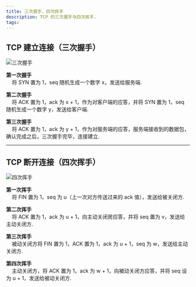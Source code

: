 ```yaml
---
title: 三次握手、四次挥手
description: TCP 的三次握手与四次挥手.
tags: 
---
```


## TCP 建立连接（三次握手）

![三次握手](https://s1.ax1x.com/2020/10/25/Be3IMj.png)

**第一次握手**<br>
&nbsp;&nbsp;&nbsp;&nbsp;将 SYN 置为 1，seq 随机生成一个数字 x，发送给服务端.

**第二次握手**<br>
&nbsp;&nbsp;&nbsp;&nbsp;将 ACK 置为 1，ack 为 x + 1，作为对客户端的应答，并将 SYN 置为 1，seq 随机生成一个数字 y，发送给客户端.

**第三次握手**<br>
&nbsp;&nbsp;&nbsp;&nbsp;将 ACK 置为 1，ack 为 y + 1，作为对服务端的应答，服务端接收到的数据包，确认完成之后，三次握手完毕，连接建立.

***

## TCP 断开连接（四次挥手）

![四次挥手](https://s1.ax1x.com/2020/10/25/Be8Pdx.png)

**第一次挥手**<br>
&nbsp;&nbsp;&nbsp;&nbsp;将 FIN 置为 1，seq 为 u（上一次对方传送过来的 ack 值），发送给被关闭方.

**第二次挥手**<br>
&nbsp;&nbsp;&nbsp;&nbsp;将 ACK 置为 1，ack 为 u + 1，向主动关闭房应答，并将 seq 置为 v，发送给主动关闭方.


**第三次挥手**<br>
&nbsp;&nbsp;&nbsp;&nbsp;被动关闭方将 FIN 置为 1，ACK 置为 1，ack 为 u + 1，seq 为 w，发送给主动关闭方.


**第四次挥手**<br>
&nbsp;&nbsp;&nbsp;&nbsp;主动关闭方，将 ACK 置为 1，ack 为 w + 1，向被动关闭方应答，并将 seq 设为 u + 1，发送给被动关闭方.

##


